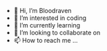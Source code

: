 - 👋 Hi, I’m Bloodraven
- 👀 I’m interested in coding 
- 🌱 I’m currently learning 
- 💞️ I’m looking to collaborate on 
- 📫 How to reach me ...

<!---
Bloodraven3/Bloodraven3 is a ✨ special ✨ repository because its `README.md` (this file) appears on your GitHub profile.
You can click the Preview link to take a look at your changes.
--->
